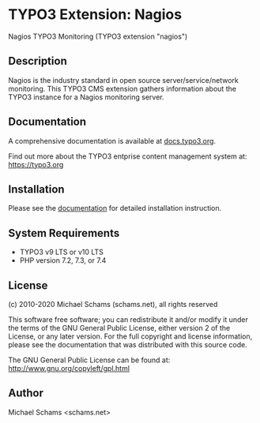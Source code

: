 # TYPO3 Extension: Nagios

Nagios TYPO3 Monitoring (TYPO3 extension "nagios")

## Description

Nagios is the industry standard in open source server/service/network monitoring.
This TYPO3 CMS extension gathers information about the TYPO3 instance for a Nagios monitoring server.

## Documentation

A comprehensive documentation is available at [docs.typo3.org](https://docs.typo3.org/typo3cms/extensions/nagios).

Find out more about the TYPO3 entprise content management system at: https://typo3.org

## Installation

Please see the [documentation](https://docs.typo3.org/typo3cms/extensions/nagios) for detailed installation instruction.

## System Requirements

* TYPO3 v9 LTS or v10 LTS
* PHP version 7.2, 7.3, or 7.4

## License

(c) 2010-2020 Michael Schams (schams.net), all rights reserved

This software free software; you can redistribute it and/or modify it under the terms of the GNU General Public License, either version 2 of the License, or any later version. For the full copyright and license information, please see the documentation that was distributed with this source code.

The GNU General Public License can be found at:
http://www.gnu.org/copyleft/gpl.html


Author
------
Michael Schams <schams.net>
